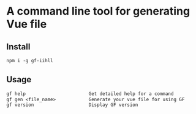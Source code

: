 # A command line tool for generating Vue file

## Install
```txt
npm i -g gf-iihll
```

## Usage
```txt
gf help                       Get detailed help for a command  
gf gen <file_name>            Generate your vue file for using GF  
gf version                    Display GF version
```